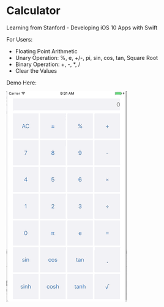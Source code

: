 # Calculator
Learning from Stanford - Developing iOS 10 Apps with Swift

For Users:
- Floating Point Arithmetic
- Unary Operation: %, e, +/-, pi, sin, cos, tan, Square Root
- Binary Operation: +, -, *, /
- Clear the Values

Demo Here:

![image](https://github.com/RealRiceCake/Calculator/blob/master/Calculator%20Demo%2010.19.2017.gif)
